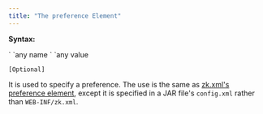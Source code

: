 ```yaml
---
title: "The preference Element"
---
```


**Syntax:**

<preference>  
`    `<name>any name</name>  
`    `<value>any value</value>  
</preference>

`[Optional]`

It is used to specify a preference. The use is the same as [zk.xml's preference element]({{site.baseurl}}/zk_config_ref/the_preference_element),
except it is specified in a JAR file's `config.xml` rather than
`WEB-INF/zk.xml`.



